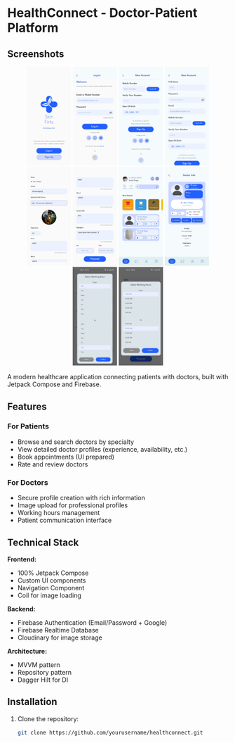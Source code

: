 # HealthConnect - Doctor-Patient Platform

## Screenshots

<div align="center">
  <img src="app/src/main/java/com/kevinguitarist/healthcareappown1/screenshots/Welcome Screen.jpg" width="20%" />
  <img src="app/src/main/java/com/kevinguitarist/healthcareappown1/screenshots/Patient's Login Screen.jpg" width="20%" /> 
  <img src="app/src/main/java/com/kevinguitarist/healthcareappown1/screenshots/Patient's SignUp screen.jpg" width="20%" />
  <img src="app/src/main/java/com/kevinguitarist/healthcareappown1/screenshots/Doctor's SignUp Screen.jpg" width="20%" />
  <img src="app/src/main/java/com/kevinguitarist/healthcareappown1/screenshots/Doctor's Form Screen.jpg" width="20%" />
  <img src="app/src/main/java/com/kevinguitarist/healthcareappown1/screenshots/Doctor's Form Screen 2.jpg" width="20%" />
  <img src="app/src/main/java/com/kevinguitarist/healthcareappown1/screenshots/Patient's Home Screen.jpg" width="20%" />
  <img src="app/src/main/java/com/kevinguitarist/healthcareappown1/screenshots/Doctor's info.jpg" width="20%" />
  <img src="app/src/main/java/com/kevinguitarist/healthcareappown1/screenshots/Select Availability Days.jpg" width="20%" />
  <img src="app/src/main/java/com/kevinguitarist/healthcareappown1/screenshots/Select Availability Hours.jpg" width="20%" />


</div>

A modern healthcare application connecting patients with doctors, built with Jetpack Compose and Firebase.

## Features

### For Patients
- Browse and search doctors by specialty
- View detailed doctor profiles (experience, availability, etc.)
- Book appointments (UI prepared)
- Rate and review doctors

### For Doctors
- Secure profile creation with rich information
- Image upload for professional profiles
- Working hours management
- Patient communication interface

## Technical Stack

**Frontend:**
- 100% Jetpack Compose
- Custom UI components
- Navigation Component
- Coil for image loading

**Backend:**
- Firebase Authentication (Email/Password + Google)
- Firebase Realtime Database
- Cloudinary for image storage

**Architecture:**
- MVVM pattern
- Repository pattern
- Dagger Hilt for DI

## Installation

1. Clone the repository:
   ```bash
   git clone https://github.com/yourusername/healthconnect.git
